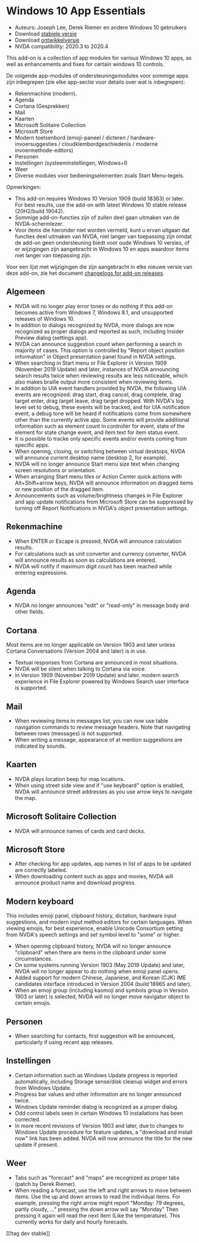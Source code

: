 # Windows 10 App Essentials #

* Auteurs: Joseph Lee, Derek Riemer en andere Windows 10 gebruikers
* Download [stabiele versie][1]
* Download [ontwikkelversie][2]
* NVDA compatibility: 2020.3 to 2020.4

This add-on is a collection of app modules for various Windows 10 apps, as
well as enhancements and fixes for certain windows 10 controls.

De volgende app-modules of ondersteuningsmodules voor sommige apps zijn
inbegrepen (zie elke app-sectie voor details over wat is inbegrepen):

* Rekenmachine (modern).
* Agenda
* Cortana (Gesprekken)
* Mail
* Kaarten
* Microsoft Solitaire Collection
* Microsoft Store
* Modern toetsenbord (emoji-paneel / dicteren / hardware-invoersuggesties /
  cloudklembordgeschiedenis / moderne invoermethode-editors)
* Personen
* Instellingen (systeeminstellingen, Windows+I)
* Weer
* Diverse modules voor bedieningselementen zoals Start Menu-tegels.

Opmerkingen:

* This add-on requires Windows 10 Version 1909 (build 18363) or later. For
  best results, use the add-on with latest Windows 10 stable release
  (20H2/build 19042).
* Sommige add-on-functies zijn of zullen deel gaan uitmaken van de
  NVDA-schermlezer.
* Voor items die hieronder niet worden vermeld, kunt u ervan uitgaan dat
  functies deel uitmaken van NVDA, niet langer van toepassing zijn omdat de
  add-on geen ondersteuning biedt voor oude Windows 10 versies, of er
  wijzigingen zijn aangebracht in Windows 10 en apps waardoor items niet
  langer van toepassing zijn.

Voor een lijst met wijzigingen die zijn aangebracht in elke nieuwe versie
van deze add-on, zie het document [changelogs for add-on releases][3].

## Algemeen

* NVDA will no longer play error tones or do nothing if this add-on becomes
  active from Windows 7, Windows 8.1, and unsupported releases of Windows
  10.
* In addition to dialogs recognized by NVDA, more dialogs are now recognized
  as proper dialogs and reported as such, including Insider Preview dialog
  (settings app).
* NVDA can announce suggestion count when performing a search in majority of
  cases. This option is controlled by "Report object position information"
  in Object presentation panel found in NVDA settings.
* When searching in Start menu or File Explorer in Version 1909 (November
  2019 Update) and later, instances of NVDA announcing search results twice
  when reviewing results are less noticeable, which also makes braille
  output more consistent when reviewing items.
* In addition to UIA event handlers provided by NVDA, the following UIA
  events are recognized: drag start, drag cancel, drag complete, drag target
  enter, drag target leave, drag target dropped. With NVDA's log level set
  to debug, these events will be tracked, and for UIA notification event, a
  debug tone will be heard if notifications come from somewhere other than
  the currently active app. Some events will provide additional information
  such as element count in controller for event, state of the element for
  state change event, and item text for item status event.
* It is possible to tracke only specific events and/or events coming from
  specific apps.
* When opening, closing, or switching between virtual desktops, NVDA will
  announce current desktop name (desktop 2, for example).
* NVDA will no longer announce Start menu size text when changing screen
  resolutions or orientation.
* When arranging Start menu tiles or Action Center quick actions with
  Alt+Shift+arrow keys, NVDA will announce information on dragged items or
  new position of the dragged item.
* Announcements such as volume/brightness changes in File Explorer and app
  update notifications from Microsoft Store can be suppressed by turning off
  Report Notifications in NVDA's object presentation settings.

## Rekenmachine

* When ENTER or Escape is pressed, NVDA will announce calculation results.
* For calculations such as unit converter and currency converter, NVDA will
  announce results as soon as calculations are entered.
* NVDA will notify if maximum digit count has been reached while entering
  expressions.

## Agenda

* NVDA no longer announces "edit" or "read-only" in message body and other
  fields.

## Cortana

Most items are no longer applicable on Version 1903 and later unless Cortana
Conversations (Version 2004 and later) is in use.

* Textual responses from Cortana are announced in most situations.
* NVDA will be silent when talking to Cortana via voice.
* In Version 1909 (November 2019 Update) and later, modern search experience
  in File Explorer powered by Windows Search user interface is supported.

## Mail

* When reviewing items in messages list, you can now use table navigation
  commands to review message headers. Note that navigating between rows
  (messages) is not supported.
* When writing a message, appearance of at mention suggestions are indicated
  by sounds.

## Kaarten

* NVDA plays location beep for map locations.
* When using street side view and if "use keyboard" option is enabled, NVDA
  will announce street addresses as you use arrow keys to navigate the map.

## Microsoft Solitaire Collection

* NVDA will announce names of cards and card decks.

## Microsoft Store

* After checking for app updates, app names in list of apps to be updated
  are correctly labeled.
* When downloading content such as apps and movies, NVDA will announce
  product name and download progress.

## Modern keyboard

This includes emoji panel, clipboard history, dictation, hardware input
suggestions, and modern input method editors for certain languages. When
viewing emojis, for best experience, enable Unicode Consortium setting from
NVDA's speech settings and set symbol level to "some" or higher.

* When opening clipboard history, NVDA will no longer announce "clipboard"
  when there are items in the clipboard under some circumstances.
* On some systems running Version 1903 (May 2019 Update) and later, NVDA
  will no longer appear to do nothing when emoji panel opens.
* Added support for modern Chinese, Japanese, and Korean (CJK) IME
  candidates interface introduced in Version 2004 (build 18965 and later).
* When an emoji group (including kaomoji and symbols group in Version 1903
  or later) is selected, NVDA will no longer move navigator object to
  certain emojis.

## Personen

* When searching for contacts, first suggestion will be announced,
  particularly if using recent app releases.

## Instellingen

* Certain information such as Windows Update progress is reported
  automatically, including Storage sense/disk cleanup widget and errors from
  Windows Update.
* Progress bar values and other information are no longer announced twice.
* Windows Update reminder dialog is recognized as a proper dialog.
* Odd control labels seen in certain Windows 10 installations has been
  corrected.
* In more recent revisions of Version 1803 and later, due to changes to
  Windows Update procedure for feature updates, a "download and install now"
  link has been added. NVDA will now announce the title for the new update
  if present.

## Weer

* Tabs such as "forecast" and "maps" are recognized as proper tabs (patch by
  Derek Riemer).
* When reading a forecast, use the left and right arrows to move between
  items. Use the up and down arrows to read the individual items. For
  example, pressing the right arrow might report "Monday: 79 degrees, partly
  cloudy, ..." pressing the down arrow will say "Monday" Then pressing it
  again will read the next item (Like the temperature). This currently works
  for daily and hourly forecasts.

[[!tag dev stable]]

[1]: https://addons.nvda-project.org/files/get.php?file=w10

[2]: https://addons.nvda-project.org/files/get.php?file=w10-dev

[3]: https://github.com/josephsl/wintenapps/wiki/w10changelog
